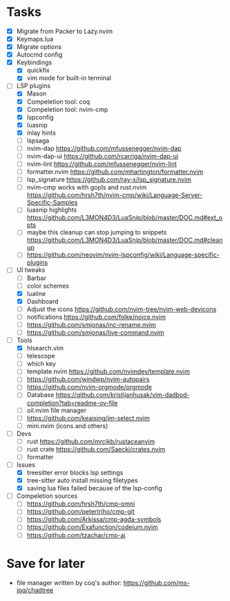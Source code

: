 # Tasks

- [x] Migrate from Packer to Lazy.nvim
- [x] Keymaps.lua
- [x] Migrate options
- [x] Autocmd config
- [x] Keybindings
    * [x] quickfix
    * [x] vim mode for built-in terminal
- [ ] LSP plugins
    * [x] Mason
    * [x] Compeletion tool: coq
    * [x] Compeletion tool: nvim-cmp
    * [x] lspconfig
    * [x] luasnip
    * [x] inlay hints
    * [ ] lspsaga
    * [ ] nvim-dap https://github.com/mfussenegger/nvim-dap
    * [ ] nvim-dap-ui https://github.com/rcarriga/nvim-dap-ui
    * [ ] nvim-lint https://github.com/mfussenegger/nvim-lint
    * [ ] formatter.nvim https://github.com/mhartington/formatter.nvim
    * [ ] lsp_signature https://github.com/ray-x/lsp_signature.nvim
    * [ ] nvim-cmp works with gopls and rust.nvim https://github.com/hrsh7th/nvim-cmp/wiki/Language-Server-Specific-Samples
    * [ ] luasnip highlights https://github.com/L3MON4D3/LuaSnip/blob/master/DOC.md#ext_opts
    * [ ] maybe this cleanup can stop jumping to snippets https://github.com/L3MON4D3/LuaSnip/blob/master/DOC.md#cleanup
    * [ ] https://github.com/neovim/nvim-lspconfig/wiki/Language-specific-plugins
- [ ] UI tweaks
    * [ ] Barbar
    * [ ] color schemes
    * [x] lualine
    * [x] Dashboard
    * [ ] Adjust the icons https://github.com/nvim-tree/nvim-web-devicons
    * [ ] notifications https://github.com/folke/noice.nvim
    * [ ] https://github.com/smjonas/inc-rename.nvim
    * [ ] https://github.com/smjonas/live-command.nvim
- [ ] Tools
    * [x] hlsearch.vim
    * [ ] telescope
    * [ ] which key
    * [ ] template.nvim https://github.com/nvimdev/template.nvim
    * [ ] https://github.com/windwp/nvim-autopairs
    * [ ] https://github.com/nvim-orgmode/orgmode
    * [ ] Database https://github.com/kristijanhusak/vim-dadbod-completion?tab=readme-ov-file
    * [ ] oil.nvim file manager
    * [ ] https://github.com/keaising/im-select.nvim
    * [ ] mini.nvim (icons and others)
- [ ] Devs
    * [ ] rust https://github.com/mrcjkb/rustaceanvim
    * [ ] rust crate https://github.com/Saecki/crates.nvim
    * [ ] formatter
- [ ] Issues
    * [x] treesitter error blocks lsp settings
    * [x] tree-sitter auto install missing filetypes
    * [x] saving lua files failed because of the lsp-config
- [ ] Compeletion sources
    * [ ] https://github.com/hrsh7th/cmp-omni
    * [ ] https://github.com/petertriho/cmp-git
    * [ ] https://github.com/Arkissa/cmp-agda-symbols
    * [ ] https://github.com/Exafunction/codeium.nvim
    * [ ] https://github.com/tzachar/cmp-ai

# Save for later
* file manager written by coq's author: https://github.com/ms-jpq/chadtree
